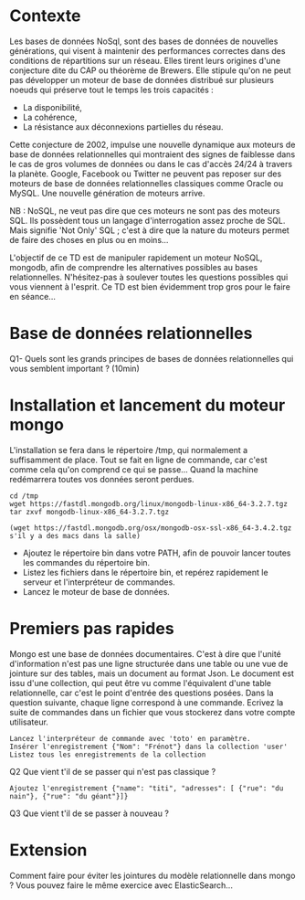 # Contexte
Les bases de données NoSql, sont des bases de données de nouvelles générations, qui visent à maintenir des performances correctes dans des conditions de répartitions sur un réseau. Elles tirent leurs origines d'une conjecture dite du CAP ou théorème de Brewers. Elle stipule qu'on ne peut pas développer un moteur de base de données distribué sur plusieurs noeuds qui préserve tout le temps les trois capacités :
- La disponibilité,
- La cohérence,
- La résistance aux déconnexions partielles du réseau.

Cette conjecture de 2002, impulse une nouvelle dynamique aux moteurs de base de données relationnelles qui montraient des signes de faiblesse dans le cas de gros volumes de données ou dans le cas d'accès 24/24 à travers la planète. Google, Facebook ou Twitter ne peuvent pas reposer sur des moteurs de base de données relationnelles classiques comme Oracle ou MySQL. Une nouvelle génération de moteurs arrive.

NB : NoSQL, ne veut pas dire que ces moteurs ne sont pas des moteurs SQL. Ils possèdent tous un langage d'interrogation assez proche de SQL. Mais signifie 'Not Only' SQL ; c'est à dire que la nature du moteurs permet de faire des choses en plus ou en moins...

L'objectif de ce TD est de manipuler rapidement un moteur NoSQL, mongodb, afin de comprendre les alternatives possibles au bases relationnelles. N'hésitez-pas à soulever toutes les questions possibles qui vous viennent à l'esprit. Ce TD est bien évidemment trop gros pour le faire en séance...

# Base de données relationnelles
Q1- Quels sont les grands principes de bases de données relationnelles qui vous semblent important ? (10min)

# Installation et lancement du moteur mongo
L'installation se fera dans le répertoire /tmp, qui normalement a suffisamment de place. Tout se fait en ligne de commande, car c'est comme cela qu'on comprend ce qui se passe...
Quand la machine redémarrera toutes vos données seront perdues.

    cd /tmp
    wget https://fastdl.mongodb.org/linux/mongodb-linux-x86_64-3.2.7.tgz  
    tar zxvf mongodb-linux-x86_64-3.2.7.tgz

    (wget https://fastdl.mongodb.org/osx/mongodb-osx-ssl-x86_64-3.4.2.tgz s'il y a des macs dans la salle)

- Ajoutez le répertoire bin dans votre PATH, afin de pouvoir lancer toutes les commandes du répertoire bin.
- Listez les fichiers dans le répertoire bin, et repérez rapidement le serveur et l'interpréteur de commandes.
- Lancez le moteur de base de données.

# Premiers pas rapides
Mongo est une base de données documentaires. C'est à dire que l'unité d'information n'est pas une ligne structurée dans une table ou une vue de jointure sur des tables, mais un document au format Json. Le document est issu d'une collection, qui peut être vu comme l'équivalent d'une table relationnelle, car c'est le point d'entrée des questions posées.
Dans la question suivante, chaque ligne correspond à une commande.
Ecrivez la suite de commandes dans un fichier que vous stockerez dans votre compte utilisateur.

    Lancez l'interpréteur de commande avec 'toto' en paramètre.
    Insérer l'enregistrement {"Nom": "Frénot"} dans la collection 'user'
    Listez tous les enregistrements de la collection

Q2 Que vient t'il de se passer qui n'est pas classique ?

    Ajoutez l'enregistrement {"name": "titi", "adresses": [ {"rue": "du nain"}, {"rue": "du géant"}]}

Q3 Que vient t'il de se passer à nouveau ?




# Extension
Comment faire pour éviter les jointures du modèle relationnelle dans mongo ?
Vous pouvez faire le même exercice avec ElasticSearch...
